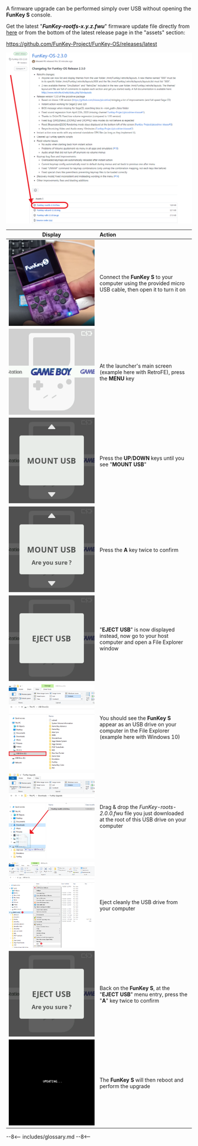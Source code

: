 A firmware upgrade can be performed simply over USB without opening the
**FunKey S** console.

Get the latest "**_FunKey-rootfs-x.y.z.fwu_**" firmware update file
directly from [here][1] or from the bottom of the latest release page
in the "assets" section:

https://github.com/FunKey-Project/FunKey-OS/releases/latest

![Github Release](/assets/images/Github_Release.png)

| **Display**                                                          | **Action**                                                                                                                  |
|:--------------------------------------------------------------------:|:----------------------------------------------------------------------------------------------------------------------------|
| ![Connection PC](/assets/images/Connection_PC.png)                   | Connect the **FunKey S** to your computer using the provided micro USB cable, then open it to turn it on                    |
| ![RetroFE](/assets/images/RetroFE.png)                               | At the launcher's main screen (example here with RetroFE), press the **MENU** key                                           |
| ![Mount USB](/assets/images/Mount_USB.png)                           | Press the **UP**/**DOWN** keys until you see "**MOUNT USB**"                                                                |
| ![Mount USB Are you sure](/assets/images/Mount_USB_are_you_sure.png) | Press the **A** key twice to confirm                                                                                        |
| ![Eject USB](/assets/images/Eject_USB.png)                           | "**EJECT USB**" is now displayed instead, now go to your host computer and open a File Explorer window                      |
| ![USB Drive](/assets/images/USB_Drive.png)                           | You should see the **FunKey S** appear as an USB drive on your computer in the File Explorer (example here with Windows 10) |
| ![USB Drag and Drop](/assets/images/USB_Drag_Drop.png)               | Drag & drop the _FunKey-roots-2.0.0.fwu_ file you just downloaded at the root of this USB drive on your computer            |
| ![Eject Drive](/assets/images/Eject_Drive.png)                       | Eject cleanly the USB drive from your computer                                                                              |
| ![Eject USB Are you sure](/assets/images/Eject_USB_are_you_sure.png) | Back on the **FunKey S**, at the "**EJECT USB**" menu entry, press the "**A**" key twice to confirm                         |
| ![Updating](/assets/images/Updating.png)                             | The **FunKey S** will then reboot and perform the upgrade                                                                   |

[1]: https://github.com/FunKey-Project/FunKey-OS/releases/download/FunKey-OS-2.0.0/FunKey-rootfs-2.0.0.fwu

--8<--
includes/glossary.md
--8<--
